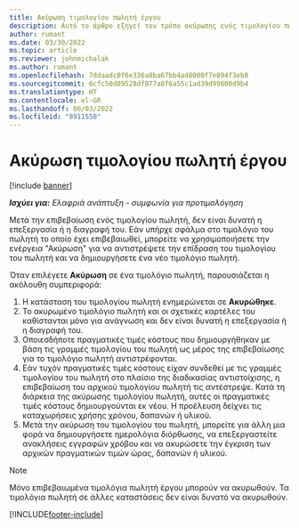 ```yaml
---
title: Ακύρωση τιμολογίου πωλητή έργου
description: Αυτό το άρθρο εξηγεί τον τρόπο ακύρωσης ενός τιμολογίου πωλητή έργου στο Microsoft Dynamics 365 Project Operations και την οικονομική επίδραση της ακύρωσης ενός τιμολογίου πωλητή έργου.
author: rumant
ms.date: 03/30/2022
ms.topic: article
ms.reviewer: johnmichalak
ms.author: rumant
ms.openlocfilehash: 7ddaadc0f6e336a8ba67bb4ad8000f7e894f3eb0
ms.sourcegitcommit: 6cfc50d89528df977a8f6a55c1ad39d99800d9b4
ms.translationtype: HT
ms.contentlocale: el-GR
ms.lasthandoff: 06/03/2022
ms.locfileid: "8911550"
---
```

# <a name="cancel-a-project-vendor-invoice"></a>Ακύρωση τιμολογίου πωλητή έργου

[!include [banner](../../includes/dataverse-preview.md)]

_**Ισχύει για:** Ελαφριά ανάπτυξη - συμφωνία για προτιμολόγηση_

Μετά την επιβεβαίωση ενός τιμολογίου πωλητή, δεν είναι δυνατή η επεξεργασία ή η διαγραφή του. Εάν υπήρχε σφάλμα στο τιμολόγιο του πωλητή το οποίο έχει επιβεβαιωθεί, μπορείτε να χρησιμοποιήσετε την ενέργεια "Ακύρωση" για να αντιστρέψετε την επίδραση του τιμολογίου του πωλητή και να δημιουργήσετε ένα νέο τιμολόγιο πωλητή.

Όταν επιλέγετε **Ακύρωση** σε ένα τιμολόγιο πωλητή, παρουσιάζεται η ακόλουθη συμπεριφορά:

1. Η κατάσταση του τιμολογίου πωλητή ενημερώνεται σε **Ακυρώθηκε**.
2. Το ακυρωμένο τιμολόγιο πωλητή και οι σχετικές καρτέλες του καθίστανται μόνο για ανάγνωση και δεν είναι δυνατή η επεξεργασία ή η διαγραφή του.
3. Οποιεσδήποτε πραγματικές τιμές κόστους που δημιουργήθηκαν με βάση τις γραμμές τιμολογίου του πωλητή ως μέρος της επιβεβαίωσης για το τιμολόγιο πωλητή αντιστρέφονται.
4. Εάν τυχόν πραγματικές τιμές κόστους είχαν συνδεθεί με τις γραμμές τιμολογίου του πωλητή στο πλαίσιο της διαδικασίας αντιστοίχισης, η επιβεβαίωση του αρχικού τιμολογίου πωλητή τις αντέστρεψε. Κατά τη διάρκεια της ακύρωσης τιμολογίου πωλητή, αυτές οι πραγματικές τιμές κόστους δημιουργούνται εκ νέου. Η προέλευση δείχνει τις καταχωρήσεις χρήσης χρόνου, δαπανών ή υλικού.
5. Μετά την ακύρωση του τιμολογίου του πωλητή, μπορείτε για άλλη μια φορά να δημιουργήσετε ημερολόγια διόρθωσης, να επεξεργαστείτε ανακλήσεις εγγραφών χρόβου και να ακυρώσετε την έγκριση των αρχικών πραγματικών τιμών ώρας, δαπανών ή υλικού.

> [!NOTE]
> Μόνο επιβεβαιωμένα τιμολόγια πωλητή έργου μπορούν να ακυρωθούν. Τα τιμολόγια πωλητή σε άλλες καταστάσεις δεν είναι δυνατό να ακυρωθούν.

[!INCLUDE[footer-include](../../includes/footer-banner.md)]
